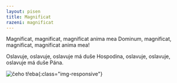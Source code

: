 ```yaml
---
layout: pisen
title: Magnificat
razeni: magnificat
---
```


Magnificat, magnificat, magnificat anima mea Dominum, 
magnificat, magnificat, magnificat anima mea!

Oslavuje, oslavuje, oslavuje má duše Hospodina,
oslavuje, oslavuje, oslavuje má duše Pána.

![čeho třeba](ceho_treba.png){:class="img-responsive"}


